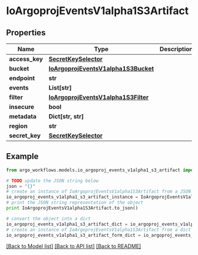 # IoArgoprojEventsV1alpha1S3Artifact


## Properties

Name | Type | Description | Notes
------------ | ------------- | ------------- | -------------
**access_key** | [**SecretKeySelector**](SecretKeySelector.md) |  | [optional] 
**bucket** | [**IoArgoprojEventsV1alpha1S3Bucket**](IoArgoprojEventsV1alpha1S3Bucket.md) |  | [optional] 
**endpoint** | **str** |  | [optional] 
**events** | **List[str]** |  | [optional] 
**filter** | [**IoArgoprojEventsV1alpha1S3Filter**](IoArgoprojEventsV1alpha1S3Filter.md) |  | [optional] 
**insecure** | **bool** |  | [optional] 
**metadata** | **Dict[str, str]** |  | [optional] 
**region** | **str** |  | [optional] 
**secret_key** | [**SecretKeySelector**](SecretKeySelector.md) |  | [optional] 

## Example

```python
from argo_workflows.models.io_argoproj_events_v1alpha1_s3_artifact import IoArgoprojEventsV1alpha1S3Artifact

# TODO update the JSON string below
json = "{}"
# create an instance of IoArgoprojEventsV1alpha1S3Artifact from a JSON string
io_argoproj_events_v1alpha1_s3_artifact_instance = IoArgoprojEventsV1alpha1S3Artifact.from_json(json)
# print the JSON string representation of the object
print IoArgoprojEventsV1alpha1S3Artifact.to_json()

# convert the object into a dict
io_argoproj_events_v1alpha1_s3_artifact_dict = io_argoproj_events_v1alpha1_s3_artifact_instance.to_dict()
# create an instance of IoArgoprojEventsV1alpha1S3Artifact from a dict
io_argoproj_events_v1alpha1_s3_artifact_form_dict = io_argoproj_events_v1alpha1_s3_artifact.from_dict(io_argoproj_events_v1alpha1_s3_artifact_dict)
```
[[Back to Model list]](../README.md#documentation-for-models) [[Back to API list]](../README.md#documentation-for-api-endpoints) [[Back to README]](../README.md)


